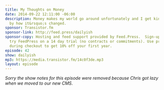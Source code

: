 ```yaml
---
title: My Thoughts on Money
date: 2014-09-22 12:11:00 -06:00
description: Money makes my world go around unfortunately and I get kind of frustrated
  by how it&rsquo;s changed.
sponsor: Transistor.fm
sponsor-link: http://feed.press/dailyish
sponsor-copy: Hosting and feed support provided by Feed.Press.  Sign-up today and
  try FeedPress on a 14 day trial (no contracts or commitments). Use promo code "dailyish"
  during checkout to get 10% off your first year.
episode: 42
show: dailyish
mp3: https://media.transistor.fm/14c0f3de.mp3
layout: episode
---
```


<em>Sorry the show notes for this episode were removed because Chris got lazy when we moved to our new CMS</em>.
